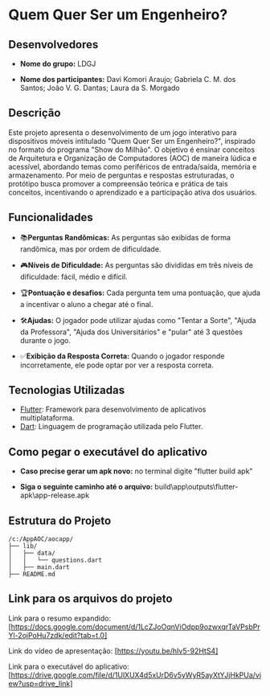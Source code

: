# Quem Quer Ser um Engenheiro?

## Desenvolvedores

- **Nome do grupo:** LDGJ

- **Nome dos participantes:**
Davi Komori Araujo; 
Gabriela C. M. dos Santos; 
João V. G. Dantas; 
Laura da S. Morgado

## Descrição

Este projeto apresenta o desenvolvimento de um jogo interativo para dispositivos móveis intitulado "Quem Quer Ser um Engenheiro?", inspirado no formato do programa "Show do Milhão". O objetivo é ensinar conceitos de Arquitetura e Organização de Computadores (AOC) de maneira lúdica e acessível, abordando temas como periféricos de entrada/saída, memória e armazenamento. Por meio de perguntas e respostas estruturadas, o protótipo busca promover a compreensão teórica e prática de tais conceitos, incentivando o aprendizado e a participação ativa dos usuários.

## Funcionalidades

- 📚**Perguntas Randômicas:** As perguntas são exibidas de forma randômica, mas por ordem de dificuldade.

- 🎮**Níveis de Dificuldade:** As perguntas são divididas em três níveis de dificuldade: fácil, médio e difícil.

- 🏆**Pontuação e desafios:** Cada pergunta tem uma pontuação, que ajuda a incentivar o aluno a chegar até o final.

- 🛠️**Ajudas:** O jogador pode utilizar ajudas como "Tentar a Sorte", "Ajuda da Professora", "Ajuda dos Universitários" e "pular" até 3 questões durante o jogo.

- ✅**Exibição da Resposta Correta:** Quando o jogador responde incorretamente, ele pode optar por ver a resposta correta.

## Tecnologias Utilizadas

- [Flutter](https://flutter.dev/): Framework para desenvolvimento de aplicativos multiplataforma.
- [Dart](https://dart.dev/): Linguagem de programação utilizada pelo Flutter.

## Como pegar o executável do aplicativo
- **Caso precise gerar um apk novo:** no terminal digite "flutter build apk"

- **Siga o seguinte caminho até o arquivo:** build\app\outputs\flutter-apk\app-release.apk

## Estrutura do Projeto

```plaintext
/c:/AppAOC/aocapp/
├── lib/
│   ├── data/
│   │   └── questions.dart
│   ├── main.dart
├── README.md
```

## Link para os arquivos do projeto

Link para o resumo expandido: [https://docs.google.com/document/d/1LcZJoOqnViOdpp9ozwxqrTaVPsbPrYl-2ojPoHu7zdk/edit?tab=t.0]

Link do vídeo de apresentação: [https://youtu.be/hIv5-92HtS4]

Link para o executável do aplicativo: [https://drive.google.com/file/d/1UlXUX4d5xUrD6v5yWyR5ayXtYJjHkPUa/view?usp=drive_link]